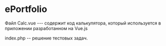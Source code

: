 # ePortfolio

Файл Calc.vue  --- содержит код  калькулятора, который используется в приложении разработанном на Vue.js

index.php  -- решение тестовых задач.
